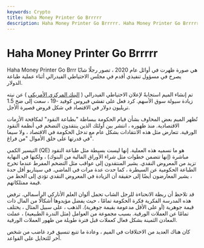 ```yaml
---
keywords: Crypto
title: Haha Money Printer Go Brrrrr
description: Haha Money Printer Go Brrrrr. Haha Money Printer Go Brrrrr هو meme الذي تم إنشاؤه استجابة لخطة الاحتياطي الفيدرالي لعام 2020 لطباعة النقود.
---
```


# Haha Money Printer Go Brrrrr
Haha Money Printer Go Brrr هي صورة ظهرت في أوائل عام 2020 ، تصور رجلًا شابًا يصرخ في مسؤول تنفيذي أقدم في مجلس الاحتياطي الفيدرالي أثناء عملية طباعة الدولار.

تم إنشاء الميم استجابةً لإعلان الاحتياطي الفيدرالي ( [البنك المركزي الأمريكي](/centralbank) ) عن نيته زيادة سيولة سوق الأسهم. كرد فعل على تفشي فيروس كوفيد -19 ، سعت إلى ضخ 1.5 تريليون دولار في الاقتصاد في شكل قروض قصيرة الأجل.

تُظهر الميم بعض المخاوف بشأن قيام الحكومة ببساطة "بطباعة النقود" لمكافحة الأزمات الاقتصادية. منذ ظهوره ، انتشر بين أولئك الذين ينتقدون التضخم في أنظمة النقود الورقية. تتعارض مثل هذه الانتقادات بشكل عام مع تدخل الحكومة في الاقتصاد ، ولا سيما في قدرتها على خلق الأموال "من فراغ".

التيسير الكمي (QE) هو ما نسميه هذه العملية. إنها ليست بسيطة مثل طباعة النقود مباشرة (إنها تتضمن خطوات مثل شراء الأوراق المالية من البنوك) ، ولكنها في النهاية تزيد من المعروض النقدي. يشير المنتقدون إلى عواقب مثل التضخم المفرط عندما تخرج الطباعة الحكومية عن السيطرة ، كما حدث عدة مرات في الماضي. في سيناريو أقل حدة ، يشير المعارضون أيضًا إلى حقيقة أن الزيادة في المعروض النقدي تؤدي إلى الحط من قيمة ممتلكاتهم.

قد تلاحظ أن ربطة الانحناءة للرجل الشاب تحمل ألوان العلم الأناركي الرأسمالي. ترفض هذه المدرسة الفكرية فكرة الحكومة تمامًا ، حيث يفضل مؤيدوها أشكالًا من المال ذات قيمة جوهرية (أو على الأقل مدعومة بقيمة جوهرية). الذهب ، على سبيل المثال ، يختلف تمامًا عن العملات الورقية. بسبب مجموعة من العوامل (مثل الندرة الطبيعية) ، عملت المعادن الثمينة بشكل فعال كعملات قبل فترة طويلة من ظهور العملات الورقية.

كان هناك العديد من الاختلافات في الميم ، وعادة ما تتبع تنسيق فرد غاضب من شخص آخر للتحايل على القواعد.

